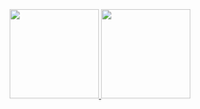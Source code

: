 <div align="center">
  <a href="https://github.com/robertodesilva">
  <img widht="45%" height="160em" src="https://github-readme-stats.vercel.app/api?username=robertodesilva&show_icons=true&theme=dark&include_all_commits=true&count_private=true"/>
  <img widht="45%" height="160em" src="https://github-readme-stats.vercel.app/api/top-langs/?username=robertodesilva&layout=compact&langs_count=7&theme=dark"/>
</div>
